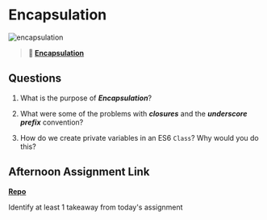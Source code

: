 # Encapsulation

![encapsulation](https://bcw.blob.core.windows.net/public/img/journals/5838157482080222)

> **📖 [Encapsulation](https://codeworksacademy.com/fs-student-guide/resources/wk3/02-Encapsulation)**

## Questions

1. What is the purpose of ***Encapsulation***?

2. What were some of the problems with ***closures*** and the ***underscore prefix*** convention?

3. How do we create private variables in an ES6 `Class`? Why would you do this?

## Afternoon Assignment Link

**[Repo](https://github.com/jsphbowers/<ASSIGNMENT_REPO>)**

Identify at least 1 takeaway from today's assignment
